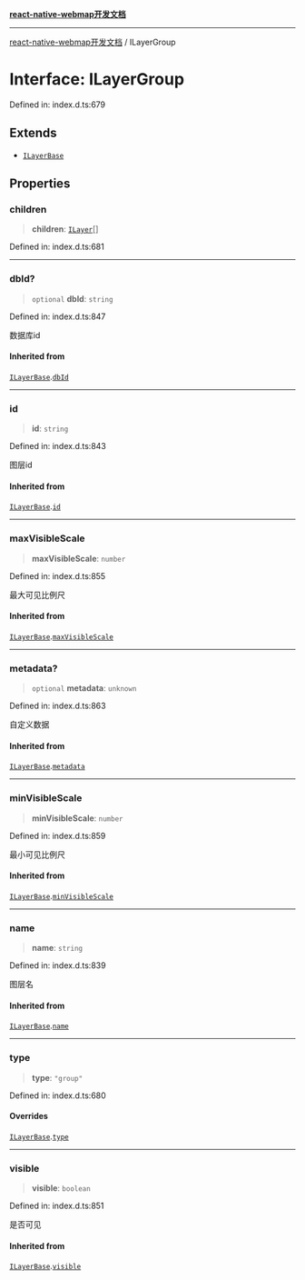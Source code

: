 [**react-native-webmap开发文档**](../README.md)

***

[react-native-webmap开发文档](../globals.md) / ILayerGroup

# Interface: ILayerGroup

Defined in: index.d.ts:679

## Extends

- [`ILayerBase`](ILayerBase.md)

## Properties

### children

> **children**: [`ILayer`](../type-aliases/ILayer.md)[]

Defined in: index.d.ts:681

***

### dbId?

> `optional` **dbId**: `string`

Defined in: index.d.ts:847

数据库id

#### Inherited from

[`ILayerBase`](ILayerBase.md).[`dbId`](ILayerBase.md#dbid)

***

### id

> **id**: `string`

Defined in: index.d.ts:843

图层id

#### Inherited from

[`ILayerBase`](ILayerBase.md).[`id`](ILayerBase.md#id)

***

### maxVisibleScale

> **maxVisibleScale**: `number`

Defined in: index.d.ts:855

最大可见比例尺

#### Inherited from

[`ILayerBase`](ILayerBase.md).[`maxVisibleScale`](ILayerBase.md#maxvisiblescale)

***

### metadata?

> `optional` **metadata**: `unknown`

Defined in: index.d.ts:863

自定义数据

#### Inherited from

[`ILayerBase`](ILayerBase.md).[`metadata`](ILayerBase.md#metadata)

***

### minVisibleScale

> **minVisibleScale**: `number`

Defined in: index.d.ts:859

最小可见比例尺

#### Inherited from

[`ILayerBase`](ILayerBase.md).[`minVisibleScale`](ILayerBase.md#minvisiblescale)

***

### name

> **name**: `string`

Defined in: index.d.ts:839

图层名

#### Inherited from

[`ILayerBase`](ILayerBase.md).[`name`](ILayerBase.md#name)

***

### type

> **type**: `"group"`

Defined in: index.d.ts:680

#### Overrides

[`ILayerBase`](ILayerBase.md).[`type`](ILayerBase.md#type)

***

### visible

> **visible**: `boolean`

Defined in: index.d.ts:851

是否可见

#### Inherited from

[`ILayerBase`](ILayerBase.md).[`visible`](ILayerBase.md#visible)
